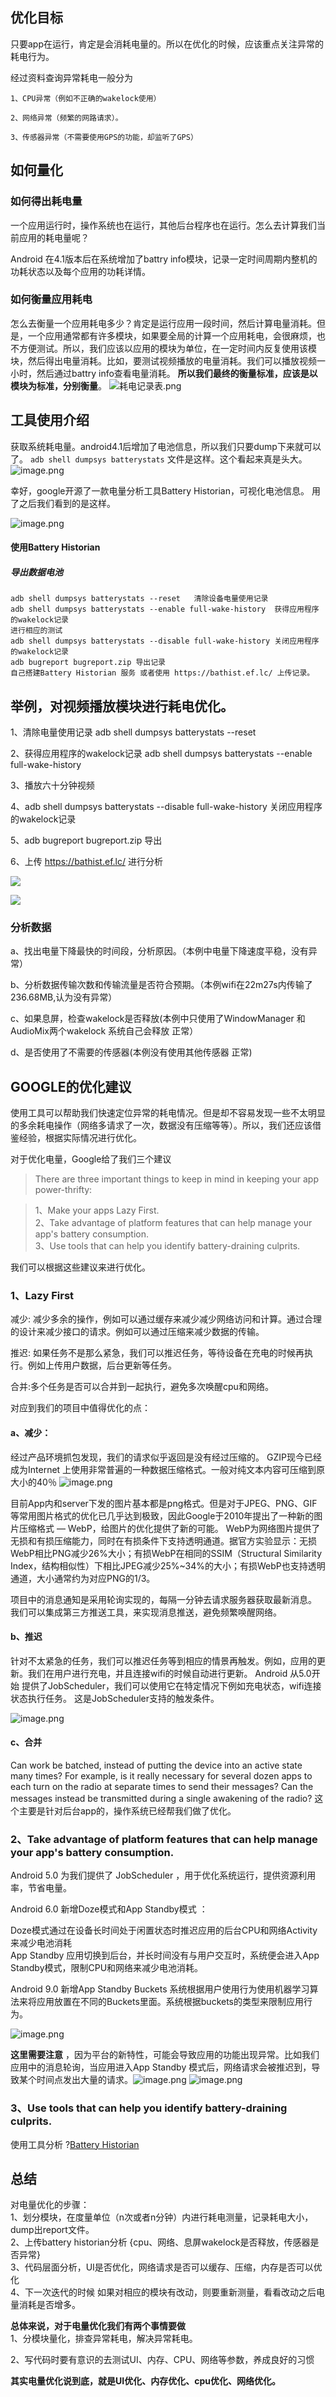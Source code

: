 ## 优化目标
只要app在运行，肯定是会消耗电量的。所以在优化的时候，应该重点关注异常的耗电行为。

经过资料查询异常耗电一般分为

	1、CPU异常（例如不正确的wakelock使用）
	
	2、网络异常（频繁的网路请求）。
	
	3、传感器异常（不需要使用GPS的功能，却监听了GPS）


## 如何量化

### 如何得出耗电量
一个应用运行时，操作系统也在运行，其他后台程序也在运行。怎么去计算我们当前应用的耗电量呢？

 Android 在4.1版本后在系统增加了battry info模块，记录一定时间周期内整机的功耗状态以及每个应用的功耗详情。
### 如何衡量应用耗电
怎么去衡量一个应用耗电多少？肯定是运行应用一段时间，然后计算电量消耗。但是，一个应用通常都有许多模块，如果要全局的计算一个应用耗电，会很麻烦，也不方便测试。所以，我们应该以应用的模块为单位，在一定时间内反复使用该模块，然后得出电量消耗。比如，要测试视频播放的电量消耗。我们可以播放视频一小时，然后通过battry info查看电量消耗。  **所以我们最终的衡量标准，应该是以模块为标准，分别衡量**。
![耗电记录表.png](https://upload-images.jianshu.io/upload_images/9243886-eb3ddf6deee8ae50.png?imageMogr2/auto-orient/strip%7CimageView2/2/w/1240)

## 工具使用介绍
获取系统耗电量。android4.1后增加了电池信息，所以我们只要dump下来就可以了。
```adb shell dumpsys batterystats```
文件是这样。这个看起来真是头大。
![image.png](https://upload-images.jianshu.io/upload_images/9243886-929731d730826c46.png?imageMogr2/auto-orient/strip%7CimageView2/2/w/1240)

幸好，google开源了一款电量分析工具Battery Historian，可视化电池信息。 用了之后我们看到的是这样。

![image.png](https://github.com/ZhangHao555/ReadingNotes/blob/master/pics/%E7%94%B5%E9%87%8F%E6%B6%88%E8%80%97%E5%9B%BE.png)

#### 使用Battery Historian
##### 导出数据电池
```
adb shell dumpsys batterystats --reset   清除设备电量使用记录
adb shell dumpsys batterystats --enable full-wake-history  获得应用程序的wakelock记录
进行相应的测试
adb shell dumpsys batterystats --disable full-wake-history 关闭应用程序的wakelock记录
adb bugreport bugreport.zip 导出记录
自己搭建Battery Historian 服务 或者使用 https://bathist.ef.lc/ 上传记录。
```

## 举例，对视频播放模块进行耗电优化。
1、清除电量使用记录 adb shell dumpsys batterystats --reset

2、获得应用程序的wakelock记录 adb shell dumpsys batterystats --enable full-wake-history

3、播放六十分钟视频

4、adb shell dumpsys batterystats --disable full-wake-history  关闭应用程序的wakelock记录

5、adb bugreport bugreport.zip 导出

6、上传 https://bathist.ef.lc/ 进行分析

![](https://github.com/ZhangHao555/ReadingNotes/blob/master/pics/historian1.png)

![](https://github.com/ZhangHao555/ReadingNotes/blob/master/pics/historian21.png)

### 分析数据
a、找出电量下降最快的时间段，分析原因。（本例中电量下降速度平稳，没有异常）

b、分析数据传输次数和传输流量是否符合预期。（本例wifi在22m27s内传输了236.68MB,认为没有异常）

c、如果息屏，检查wakelock是否释放(本例中只使用了WindowManager 和 AudioMix两个wakelock 系统自己会释放  正常）

d、是否使用了不需要的传感器(本例没有使用其他传感器 正常)

## GOOGLE的优化建议
使用工具可以帮助我们快速定位异常的耗电情况。但是却不容易发现一些不太明显的多余耗电操作（网络多请求了一次，数据没有压缩等等）。所以，我们还应该借鉴经验，根据实际情况进行优化。

对于优化电量，Google给了我们三个建议

> There are three important things to keep in mind in keeping your app power-thrifty:

>1、Make your apps Lazy First.  
2、Take advantage of platform features that can help manage your app's battery consumption.  
3、Use tools that can help you identify battery-draining culprits.

我们可以根据这些建议来进行优化。
### 1、Lazy First
减少: 减少多余的操作，例如可以通过缓存来减少减少网络访问和计算。通过合理的设计来减少接口的请求。例如可以通过压缩来减少数据的传输。

推迟: 如果任务不是那么紧急，我们可以推迟任务，等待设备在充电的时候再执行。例如上传用户数据，后台更新等任务。

合并:多个任务是否可以合并到一起执行，避免多次唤醒cpu和网络。

对应到我们的项目中值得优化的点：
#### a、减少： 

经过产品环境抓包发现，我们的请求似乎返回是没有经过压缩的。 
GZIP现今已经成为Internet 上使用非常普遍的一种数据压缩格式。一般对纯文本内容可压缩到原大小的40％
![image.png](![](https://github.com/ZhangHao555/ReadingNotes/blob/master/pics/search_api.png))

目前App内和server下发的图片基本都是png格式。但是对于JPEG、PNG、GIF等常用图片格式的优化已几乎达到极致，因此Google于2010年提出了一种新的图片压缩格式 — WebP，给图片的优化提供了新的可能。
WebP为网络图片提供了无损和有损压缩能力，同时在有损条件下支持透明通道。据官方实验显示：无损WebP相比PNG减少26%大小；有损WebP在相同的SSIM（Structural Similarity Index，结构相似性）下相比JPEG减少25%~34%的大小；有损WebP也支持透明通道，大小通常约为对应PNG的1/3。

项目中的消息通知是采用轮询实现的，每隔一分钟去请求服务器获取最新消息。 我们可以集成第三方推送工具，来实现消息推送，避免频繁唤醒网络。

#### b、推迟
针对不太紧急的任务，我们可以推迟任务等到相应的情景再触发。例如，应用的更新。我们在用户进行充电，并且连接wifi的时候自动进行更新。 
Android 从5.0开始 提供了JobScheduler，我们可以使用它在特定情况下例如充电状态，wifi连接状态执行任务。
这是JobScheduler支持的触发条件。

![image.png](https://upload-images.jianshu.io/upload_images/9243886-637b9d946f8f7e07.png?imageMogr2/auto-orient/strip%7CimageView2/2/w/1240)



#### c、合并
Can work be batched, instead of putting the device into an active state many times? For example, is it really necessary for several dozen apps to each turn on the radio at separate times to send their messages? Can the messages instead be transmitted during a single awakening of the radio?
这个主要是针对后台app的，操作系统已经帮我们做了优化。

### 2、Take advantage of platform features that can help manage your app's battery consumption.
Android 5.0 为我们提供了 JobScheduler ，用于优化系统运行，提供资源利用率，节省电量。 

Android 6.0 新增Doze模式和App Standby模式   ：   

Doze模式通过在设备长时间处于闲置状态时推迟应用的后台CPU和网络Activity来减少电池消耗  
App Standby 应用切换到后台，并长时间没有与用户交互时，系统便会进入App Standby模式，限制CPU和网络来减少电池消耗。 

Android 9.0 新增App Standby Buckets  系统根据用户使用行为使用机器学习算法来将应用放置在不同的Buckets里面。系统根据buckets的类型来限制应用行为。

![image.png](https://upload-images.jianshu.io/upload_images/9243886-4d762b27623a15c6.png?imageMogr2/auto-orient/strip%7CimageView2/2/w/1240)

**这里需要注意** ，因为平台的新特性，可能会导致应用的功能出现异常。比如我们应用中的消息轮询，当应用进入App Standby  模式后，网络请求会被推迟到，导致某个时间点发出大量的请求。![image.png](https://upload-images.jianshu.io/upload_images/9243886-d1494156f444aa81.png?imageMogr2/auto-orient/strip%7CimageView2/2/w/1240)
![image.png](https://upload-images.jianshu.io/upload_images/9243886-fc94f7e42049df67.png?imageMogr2/auto-orient/strip%7CimageView2/2/w/1240)




### 3、Use tools that can help you identify battery-draining culprits.
使用工具分析 ?[Battery Historian](https://github.com/google/battery-historian)

## 总结
对电量优化的步骤：  
1、划分模块，在度量单位（n次或者n分钟）内进行耗电测量，记录耗电大小，dump出report文件。   
2、上传battery  historian分析  {cpu、网络、息屏wakelock是否释放，传感器是否异常}  
3、代码层面分析，UI是否优化，网络请求是否可以缓存、压缩，内存是否可以优化  
4、下一次迭代的时候 如果对相应的模块有改动，则要重新测量，看看改动之后电量消耗是否增多。



**总体来说，对于电量优化我们有两个事情要做**  
1、分模块量化，排查异常耗电，解决异常耗电。

2、写代码时要有意识的去测试UI、内存、CPU、网络等参数，养成良好的习惯

**其实电量优化说到底，就是UI优化、内存优化、cpu优化、网络优化。**



